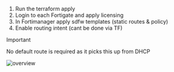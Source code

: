 1. Run the terraform apply
2. Login to each Fortigate and apply licensing
3. In Fortimanager apply sdfw templates (static routes & policy)
4. Enable routing intent (cant be done via TF)

> [!IMPORTANT]
> No default route is required as it picks this up from DHCP

![overview](./img/Overiew.png)